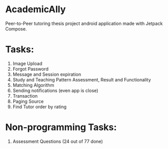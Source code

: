 # AcademicAlly
Peer-to-Peer tutoring thesis project android application made with Jetpack Compose.

# Tasks:
1. Image Upload
2. Forgot Password
3. Message and Session expiration
4. Study and Teaching Pattern Assessment, Result and Functionality
5. Matching Algorithm
6. Sending notifications (even app is close)
7. Transaction
8. Paging Source
9. Find Tutor order by rating

# Non-programming Tasks:
1. Assessment Questions (24 out of 77 done)